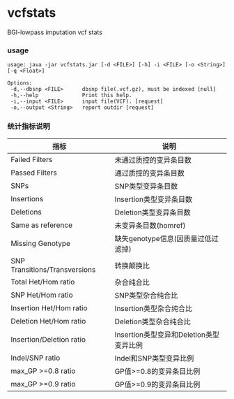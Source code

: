 # vcfstats
BGI-lowpass imputation vcf stats

### usage
```
usage: java -jar vcfstats.jar [-d <FILE>] [-h] -i <FILE> [-o <String>] [-q <Float>]

Options:
 -d,--dbsnp <FILE>      dbsnp file(.vcf.gz), must be indexed [null]
 -h,--help              Print this help.
 -i,--input <FILE>      input file(VCF). [request]
 -o,--output <String>   report outdir [request]
 ```

### 统计指标说明

| 指标 | 说明 |
| --- | --- |
Failed Filters | 未通过质控的变异条目数
Passed Filters | 通过质控的变异条目数
SNPs | SNP类型变异条目数
Insertions | Insertion类型变异条目数
Deletions | Deletion类型变异条目数
Same as reference | 未变异条目数(homref)
Missing Genotype | 缺失genotype信息(因质量过低过滤掉)
SNP Transitions/Transversions | 转换颠换比
Total Het/Hom ratio | 杂合纯合比
SNP Het/Hom ratio | SNP类型杂合纯合比
Insertion Het/Hom ratio | Insertion类型杂合纯合比
Deletion Het/Hom ratio | Deletion类型杂合纯合比
Insertion/Deletion ratio | Insertion类型变异和Deletion类型变异比例
Indel/SNP ratio | Indel和SNP类型变异比例
max_GP >=0.8 ratio | GP值>=0.8的变异条目比例
max_GP >=0.9 ratio | GP值>=0.9的变异条目比例
